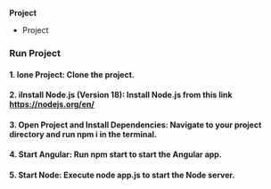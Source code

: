 **Project**

- Project

### Run Project 

#### 1.  lone Project: Clone the project.
#### 2.  iInstall Node.js (Version 18): Install Node.js from this link https://nodejs.org/en/
#### 3. Open Project and Install Dependencies: Navigate to your project directory and run npm i in the terminal. 
#### 4. Start Angular: Run npm start to start the Angular app.
#### 5. Start Node: Execute node app.js to start the Node server.
